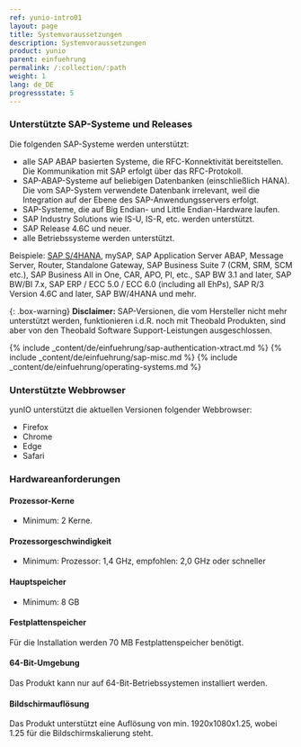 ```yaml
---
ref: yunio-intro01
layout: page
title: Systemvoraussetzungen
description: Systemvoraussetzungen
product: yunio
parent: einfuehrung
permalink: /:collection/:path
weight: 1
lang: de_DE
progressstate: 5
---
```


### Unterstützte SAP-Systeme und Releases

Die folgenden SAP-Systeme werden unterstützt:
- alle SAP ABAP basierten Systeme, die RFC-Konnektivität bereitstellen.
Die Kommunikation mit SAP erfolgt über das RFC-Protokoll. 
- SAP-ABAP-Systeme auf beliebigen Datenbanken (einschließlich HANA).
Die vom SAP-System verwendete Datenbank irrelevant, weil die Integration auf der Ebene des SAP-Anwendungsservers erfolgt.
- SAP-Systeme, die auf Big Endian- und Little Endian-Hardware laufen.
- SAP Industry Solutions wie IS-U, IS-R, etc. werden unterstützt.
- SAP Release 4.6C und neuer.
- alle Betriebssysteme werden unterstützt.

Beispiele:
[SAP S/4HANA](https://kb.theobald-software.com/sap/supported-sap-and-hana-versions-by-theobald-software-products), mySAP, SAP Application Server ABAP, Message Server, Router, Standalone Gateway, SAP Business Suite 7 (CRM, SRM, SCM etc.), SAP Business All in One, CAR, APO, PI, etc., SAP BW 3.1 and later, SAP BW/BI 7.x, SAP ERP / ECC 5.0 / ECC 6.0 (including all EhPs), SAP R/3 Version 4.6C and later, SAP BW/4HANA und mehr.
 
{: .box-warning}
**Disclaimer:** SAP-Versionen, die vom Hersteller nicht mehr unterstützt werden, funktionieren i.d.R. noch mit Theobald Produkten, sind aber von den Theobald Software Support-Leistungen ausgeschlossen.

{% include _content/de/einfuehrung/sap-authentication-xtract.md %}
{% include _content/de/einfuehrung/sap-misc.md %}
{% include _content/de/einfuehrung/operating-systems.md %}

### Unterstützte Webbrowser

yunIO unterstützt die aktuellen Versionen folgender Webbrowser:
- Firefox 
- Chrome
- Edge
- Safari

### Hardwareanforderungen

#### Prozessor-Kerne
- Minimum: 2 Kerne. 

#### Prozessorgeschwindigkeit   
- Minimum: Prozessor: 1,4 GHz, empfohlen: 2,0 GHz oder schneller

#### Hauptspeicher
- Minimum: 8 GB

#### Festplattenspeicher
Für die Installation werden 70 MB Festplattenspeicher benötigt.

#### 64-Bit-Umgebung	
Das Produkt kann nur auf 64-Bit-Betriebssystemen installiert werden.

#### Bildschirmauflösung
Das Produkt unterstützt eine Auflösung von min. 1920x1080x1.25, wobei 1.25 für die Bildschirmskalierung steht.
